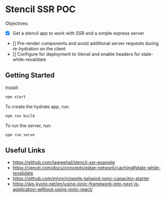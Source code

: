 # Stencil SSR POC

Objectives:

- [x] Get a stencil app to work with SSR and a simple express server
- [] Pre-render components and avoid additional server requests during re-hydration on the client
- [] Configure for deployment to Vercel and enable headers for stale-while-revalidate

## Getting Started

Install:

```bash
npm start
```

To create the hydrate app, run:

```bash
npm run build
```

To run the server, run:

```
npm run serve
```

## Useful Links

- https://github.com/jagreehal/stencil-ssr-example
- https://vercel.com/docs/concepts/edge-network/caching#stale-while-revalidate
- https://github.com/mlynch/nextjs-tailwind-ionic-capacitor-starter
- https://wp-kyoto.net/en/using-ionic-framework-into-next-js-application-without-using-ionic-react/
